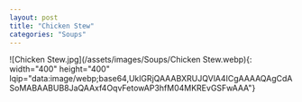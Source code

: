 ```yaml
---
layout: post
title: "Chicken Stew"
categories: "Soups"
---
```

![Chicken Stew.jpg](/assets/images/Soups/Chicken Stew.webp){: width="400" height="400" lqip="data:image/webp;base64,UklGRjQAAABXRUJQVlA4ICgAAAAQAgCdASoMABAABUB8JaQAAxf4OqvFetowAP3hfM04MKREvGSFwAAA"}

